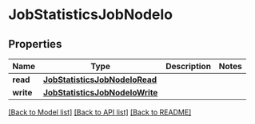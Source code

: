 # JobStatisticsJobNodeIo

## Properties
Name | Type | Description | Notes
------------ | ------------- | ------------- | -------------
**read** | [**JobStatisticsJobNodeIoRead**](JobStatisticsJobNodeIoRead.md) |  | 
**write** | [**JobStatisticsJobNodeIoWrite**](JobStatisticsJobNodeIoWrite.md) |  | 

[[Back to Model list]](../README.md#documentation-for-models) [[Back to API list]](../README.md#documentation-for-api-endpoints) [[Back to README]](../README.md)


